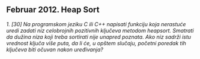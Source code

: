 ﻿## Februar 2012. Heap Sort

*1. [30] Na programskom jeziku C ili C++ napisati funkciju koja nerastuće
uredi zadati niz celobrojnih pozitivnih ključeva metodom heapsort. Smatrati
da dužina niza koji treba sortirati nije unapred poznata. Ako niz sadrži istu
vrednost ključa više puta, da li će, u opštem slučaju, početni poredak tih
ključeva biti očuvan nakon uređivanja?*

